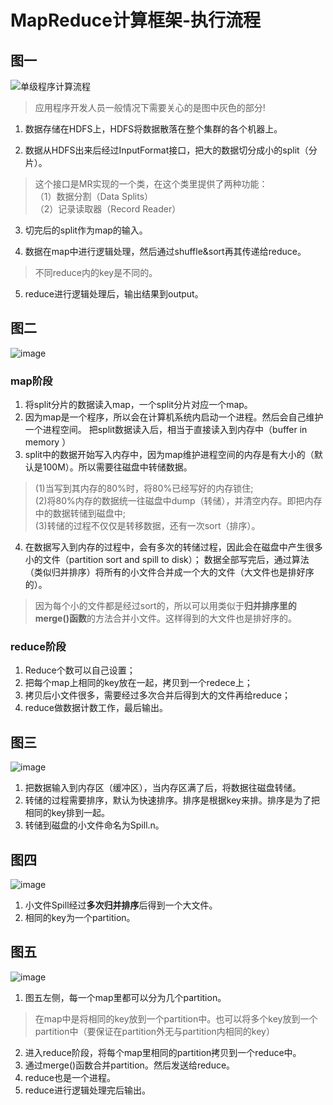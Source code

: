 # MapReduce计算框架-执行流程
## 图一

![单级程序计算流程](CA9102F206EE4CC6ACCF4CEDACCC79BA)  
> 应用程序开发人员一般情况下需要关心的是图中灰色的部分!

1. 数据存储在HDFS上，HDFS将数据散落在整个集群的各个机器上。 

2. 数据从HDFS出来后经过InputFormat接口，把大的数据切分成小的split（分片）。  
> 这个接口是MR实现的一个类，在这个类里提供了两种功能：  
（1）数据分割（Data Splits）  
（2）记录读取器（Record Reader）  

3. 切完后的split作为map的输入。  

4. 数据在map中进行逻辑处理，然后通过shuffle&sort再其传递给reduce。  
> 不同reduce内的key是不同的。

5. reduce进行逻辑处理后，输出结果到output。   

## 图二

![image](83DB081C91014B439AF06AD97646AC6D)  

### map阶段

1. 将split分片的数据读入map，一个split分片对应一个map。
2. 因为map是一个程序，所以会在计算机系统内启动一个进程。然后会自己维护一个进程空间。
把split数据读入后，相当于直接读入到内存中（buffer in memory ）
3. split中的数据开始写入内存中，因为map维护进程空间的内存是有大小的（默认是100M）。所以需要往磁盘中转储数据。  
> (1)当写到其内存的80%时，将80%已经写好的内存锁住;  
  (2)将80%内存的数据统一往磁盘中dump（转储），并清空内存。即把内存中的数据转储到磁盘中;  
  (3)转储的过程不仅仅是转移数据，还有一次sort（排序）。

4. 在数据写入到内存的过程中，会有多次的转储过程，因此会在磁盘中产生很多小的文件（partition sort and spill to disk）；
数据全部写完后，通过算法（类似归并排序）将所有的小文件合并成一个大的文件（大文件也是排好序的）。
> 因为每个小的文件都是经过sort的，所以可以用类似于**归并排序里的merge()函数**的方法合并小文件。这样得到的大文件也是排好序的。

### reduce阶段

1. Reduce个数可以自己设置；  
2. 把每个map上相同的key放在一起，拷贝到一个redece上；  
3. 拷贝后小文件很多，需要经过多次合并后得到大的文件再给reduce；  
4. reduce做数据计数工作，最后输出。  

## 图三

![image](4512DA8716044768890DA716BF085397)  

1. 把数据输入到内存区（缓冲区），当内存区满了后，将数据往磁盘转储。
2. 转储的过程需要排序，默认为快速排序。排序是根据key来排。排序是为了把相同的key排到一起。
3. 转储到磁盘的小文件命名为Spill.n。

## 图四

![image](235F3FDA9C0C4182BCC0EBE72B3ADBAE)  

1. 小文件Spill经过**多次归并排序**后得到一个大文件。
2. 相同的key为一个partition。

## 图五

![image](FE77E94401744F89B68830449F5D7B9B)  

1. 图五左侧，每一个map里都可以分为几个partition。
> 在map中是将相同的key放到一个partition中。也可以将多个key放到一个partition中（要保证在partition外无与partition内相同的key）
2. 进入reduce阶段，将每个map里相同的partition拷贝到一个reduce中。
3. 通过merge()函数合并partition。然后发送给reduce。
4. reduce也是一个进程。
5. reduce进行逻辑处理完后输出。


